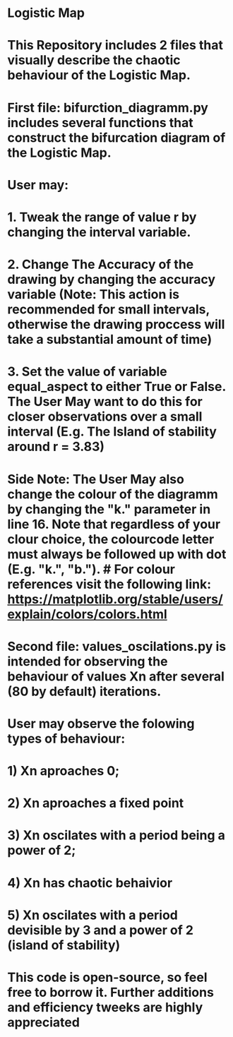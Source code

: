 # Logistic Map

# This Repository includes 2 files that visually describe the chaotic behaviour of the Logistic Map.

# First file: bifurction_diagramm.py includes several functions that construct the bifurcation diagram of the Logistic Map. 
# User may: 
# 1. Tweak the range of value r by changing the interval variable.
# 2. Change The Accuracy of the drawing by changing the accuracy variable (Note: This action is recommended for small intervals, otherwise the drawing proccess will take a substantial amount of time)
# 3. Set the value of variable equal_aspect to either True or False. The User May want to do this for closer observations over a small interval (E.g. The Island of stability around r = 3.83)
# Side Note: The User May also change the colour of the diagramm by changing the "k." parameter in line 16. Note that regardless of your clour choice, the colourcode letter must always be followed up with dot (E.g. "k.", "b."). # For colour references visit the following link: https://matplotlib.org/stable/users/explain/colors/colors.html 

# Second file: values_oscilations.py is intended for observing the behaviour of values Xn after several (80 by default) iterations.
# User may observe the folowing types of behaviour: 
# 1) Xn aproaches 0;
# 2) Xn aproaches a fixed point
# 3) Xn oscilates with a period being a power of 2;
# 4) Xn has chaotic behaivior
# 5) Xn oscilates with a period devisible by 3 and a power of 2 (island of stability)

# This code is open-source, so feel free to borrow it. Further additions and efficiency tweeks are highly appreciated
